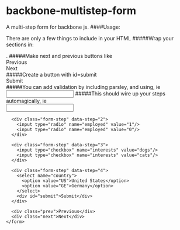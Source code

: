 # backbone-multistep-form
A multi-step form for backbone js.
####Usage:

There are only a few things to include in your HTML
#####Wrap your sections in:
    <div class="form-step" data-step=""></div>.
#####Make next and previous buttons like
    <div class="prev">Previous</div>
    <div class="next">Next</div>
#####Create a button with id=submit
    <div id="submit">Submit</div>
#####You can add validation by including parsley, and using, ie
    <input type="text" name="" data-parsley-required="true"/>
#####This should wire up your steps automagically, ie
    <form id="multi-step-form">
      <div class="form-step" data-step="1">
        <input type="text" name="first_name"/>
      </div>
      
      <div class="form-step" data-step="2">
        <input type="radio" name="employed" value="1"/>
        <input type="radio" name="employed" value="0"/>
      </div>
      
      <div class="form-step" data-step="3">
        <input type="checkbox" name="interests" value="dogs"/>
        <input type="checkbox" name="interests" value="cats"/>
      </div>
      
      <div class="form-step" data-step="4">
        <select name="country">
          <option value="US">United States</option>
          <option value="GE">Germany</option>
        </select>
        <div id="submit">Submit</div>
      </div>
      
      <div class="prev">Previous</div>
      <div class="next">Next</div>
    </form>
